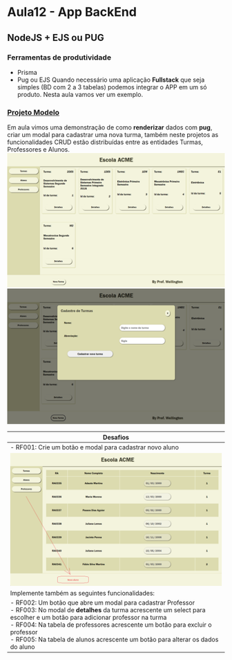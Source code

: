 # Aula12 - App BackEnd
## NodeJS + EJS ou PUG
### Ferramentas de produtividade
- Prisma
- Pug ou EJS
Quando necessário uma aplicação **Fullstack** que seja simples (BD com 2 a 3 tabelas) podemos integrar o APP em um só produto. Nesta aula vamos ver um exemplo.

### [Projeto Modelo](https://github.com/wellifabio/escolaprismapug.git)
Em aula vimos uma demonstração de como **renderizar** dados com **pug**, criar um modal para cadastrar uma nova turma, também neste projetos as funcionalidades CRUD estão distribuídas entre as entidades Turmas, Professores e Alunos.
![Tela01](./print1.png)
![Tela02](./print2.png)

|Desafios|
|-|
| - RF001: Crie um botão e modal para cadastrar novo aluno|
|![Tela03](./print3.png)|
|Implemente também as seguintes funcionalidades:|
| - RF002: Um botão que abre um modal para cadastrar Professor<br> - RF003: No modal de **detalhes** da turma acrescente um select para escolher e um botão para adicionar professor na turma<br> - RF004: Na tabela de professores acrescente um botão para excluir o professor<br> - RF005: Na tabela de alunos acrescente um botão para alterar os dados do aluno|
